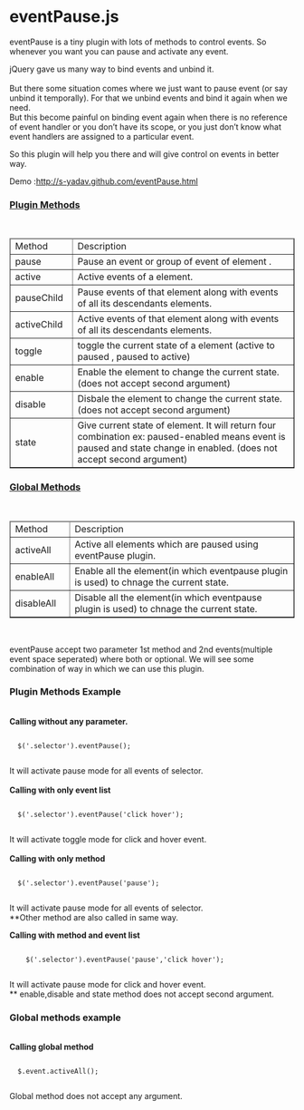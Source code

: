 eventPause.js
=============

eventPause is a tiny plugin with lots of methods to control events. So whenever you want you can pause and activate any event.
<p>jQuery gave us many way to bind events and unbind it.<br>
<br>
But there some situation comes where we just want to pause event (or say unbind  it temporally). For that we unbind events and bind it again when we need. <br>
But this become painful on binding event again when there is no reference of  event handler or you don&rsquo;t have its scope, or you just don&rsquo;t know what event  handlers are assigned to a particular event.</p>
So this plugin will help you there and will give control on events in better way. 
<p>
Demo :<a href="http://s-yadav.github.com/eventPause.html">http://s-yadav.github.com/eventPause.html</a>
<br/>
<div id="pluginMethod">
<a href="#pluginMethodEx"><h3>Plugin Methods</h3></a><br />
<table width="100%" border="1">
  <thead>
  <tr>
    <td width="22%">Method</td>
    <td width="78%">Description</td>
  </tr>
  </thead>
  <tr>
    <td>pause</td>
    <td>Pause an event or group of event of element .</td>
  </tr>
  <tr>
    <td>active</td>
    <td>Active events of a element.</td>
  </tr>
  <tr>
    <td>pauseChild</td>
    <td>Pause events of that element along with events of all its descendants  elements.</td>
  </tr>
  <tr>
    <td>activeChild</td>
    <td>Active events of that element along with events of all its descendants  elements.</td>
  </tr>
  <tr>
    <td>toggle</td>
    <td>toggle the current state of a element (active to paused , paused to active)</td>
  </tr>
  <tr>
    <td>enable</td>
    <td>Enable the element to  change the current state. (does not accept second argument)</td>
  </tr>
  <tr>
    <td>disable</td>
    <td>Disbale the element to change the current state.(does not accept second argument)</td>
  </tr>
  <tr>
    <td>state</td>
    <td>Give current state of element. It will return four combination ex: paused-enabled means event is paused and state change in enabled. (does not accept second argument)</td>
  </tr>
</table>
</div>
<div>
<a href="#globalMethodEx"><h3>Global Methods</h3></a><br />
<table width="100%" border="1">
  <thead>
  <tr>
    <td width="21%">Method</td>
    <td width="79%">Description</td>
  </tr>
  </thead>
  <tr>
    <td>activeAll</td>
    <td>Active all elements which are paused using eventPause plugin.</td>
  </tr>
  <tr>
    <td>enableAll</td>
    <td>Enable all the element(in which eventpause plugin is used) to chnage the current state.</td>
  </tr>
  <tr>
    <td>disableAll</td>
    <td>Disable all the element(in which eventpause plugin is used) to chnage the current state.</td>
  </tr>
</table>
</div>
<p><br />
<div id="pluginMethodEx">
eventPause accept two parameter 1st  method and 2nd events(multiple event space seperated) where both or optional.
We will see some combination of way in which we can use this plugin. 
  <h3>Plugin Methods Example</h3><br />
  <strong>Calling without any parameter.</strong><br />
  <pre><code>
  $('.selector').eventPause();
  </code></pre>
  It will activate pause mode for all events of selector.<br />
  <br />
  <strong>Calling with only event list</strong><br />
  <pre><code>
  $('.selector').eventPause('click hover');
  </code></pre>
  It will activate toggle mode for click and hover event.<br />
  <br />
  <strong>Calling with only method</strong><br />
   <pre><code>
  $('.selector').eventPause('pause');
  </code></pre>
It will activate pause mode for all events of selector.<br />
**Other method are also called in same way.
<br />
</p>
<p><strong>Calling with method and event list</strong><br />
  <pre><code>
    $('.selector').eventPause('pause','click hover');
   </code></pre>
  It will activate pause mode  for click and hover event.<br />
** enable,disable and state method does not accept second argument.</p>
</div>
  <div id="globalMethodEx">
<h3>Global methods example</h3><br />
  <strong>Calling global method</strong><br />
  <pre><code>
  $.event.activeAll();
  </code></pre>
  Global method does not accept any argument.<br />
</div>
